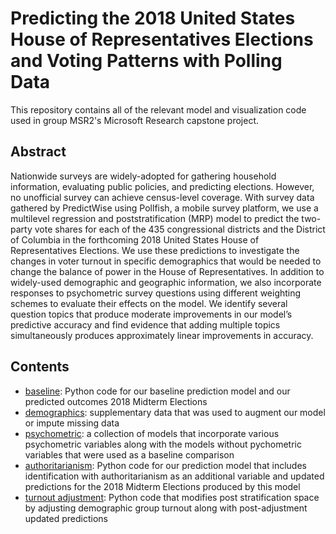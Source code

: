 # Predicting the 2018 United States House of Representatives Elections and Voting Patterns with Polling Data


This repository contains all of the relevant model and visualization code used in group MSR2's Microsoft Research capstone project.

## Abstract

Nationwide surveys are widely-adopted for gathering household information, evaluating public policies, and predicting elections. However, no unofficial survey can achieve census-level coverage. With survey data gathered by PredictWise using Pollfish, a mobile survey platform, we use a multilevel regression and poststratification (MRP) model to predict the two-party vote shares for each of the  435 congressional districts and the District of Columbia in the forthcoming 2018 United States House of Representatives Elections. We use these predictions to investigate the changes in voter turnout in specific demographics that would be needed to change the balance of power in the House of Representatives. In addition to widely-used demographic and geographic information, we also incorporate responses to psychometric survey questions using different weighting schemes to evaluate their effects on the model. We identify several question topics that produce moderate improvements in our model’s predictive accuracy and find evidence that adding multiple topics simultaneously produces approximately linear improvements in accuracy.

## Contents

* [baseline](https://gitlab.com/wl2522/MSR2/tree/master/baseline): Python code for our baseline prediction model and our predicted outcomes 2018 Midterm Elections
* [demographics](https://gitlab.com/wl2522/MSR2/tree/master/demographics): supplementary data that was used to augment our model or impute missing data
* [psychometric](https://gitlab.com/wl2522/MSR2/tree/master/psychometric): a collection of models that incorporate various psychometric variables along with the models without pychometric variables that were used as a baseline comparison
* [authoritarianism](https://gitlab.com/wl2522/MSR2/tree/master/psychometric/authoritarianism): Python code for our prediction model that includes identification with authoritarianism as an additional variable and updated predictions for the 2018 Midterm Elections produced by this model
* [turnout adjustment](https://gitlab.com/wl2522/MSR2/tree/master/turnout_adjustment): Python code that modifies post stratification space by adjusting demographic group turnout along with post-adjustment updated predictions 